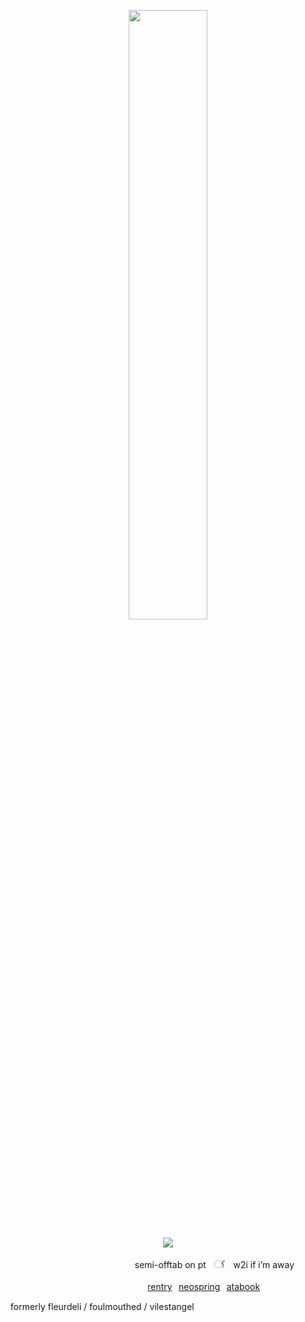 <p align="center"><img src="https://files.catbox.moe/zlh0xi.png" width="50%" height="50%"></p>
<p align="center"><img src="https://komarev.com/ghpvc/?username=fleurdeli&color=284fb0&style=for-the-badge&label=(⁠*⁠´.｀⁠*⁠)&style=plastic"></p>


⠀⠀⠀⠀⠀⠀⠀⠀⠀⠀⠀⠀⠀⠀⠀⠀⠀⠀   ⠀semi-offtab on ptㅤ𓋜ㅤw2i if i’m away


⠀⠀⠀⠀⠀⠀⠀⠀⠀⠀⠀⠀⠀⠀⠀     ⠀⠀⠀⠀⠀⠀[rentry](https://rentry.co/dearestpatient)⠀[neospring](https://neospring.org/@paranormal)⠀[atabook](https://mors.atabook.org/)
ㅤ






formerly fleurdeli / foulmouthed / vilestangel
